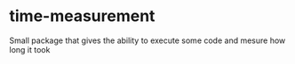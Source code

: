# time-measurement
Small package that gives the ability to execute some code and mesure how long it took